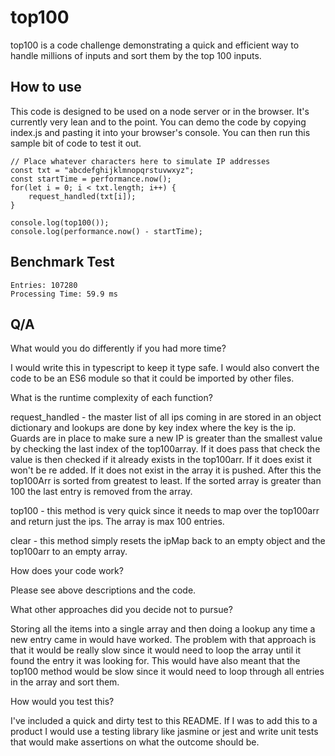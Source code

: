 # top100
top100 is a code challenge demonstrating a quick and efficient way to handle millions of inputs and sort them by the top 100 inputs.

## How to use
This code is designed to be used on a node server or in the browser. It's currently very lean and to the point. You can demo the code by copying index.js and pasting it into your browser's console. You can then run this sample bit of code to test it out.

```
// Place whatever characters here to simulate IP addresses
const txt = "abcdefghijklmnopqrstuvwxyz";
const startTime = performance.now();
for(let i = 0; i < txt.length; i++) {
    request_handled(txt[i]);
}

console.log(top100());
console.log(performance.now() - startTime);
```

## Benchmark Test
```
Entries: 107280
Processing Time: 59.9 ms
```

## Q/A 

What would you do differently if you had more time?

I would write this in typescript to keep it type safe. I would also convert the code to be an ES6 module so that it could be imported by other files.


What is the runtime complexity of each function?

request_handled - the master list of all ips coming in are stored in an object dictionary and lookups are done by key index where the key is the ip. Guards are in place to make sure a new IP is greater than the smallest value by checking the last index of the top100array. If it does pass that check the value is then checked if it already exists in the top100arr. If it does exist it won't be re added. If it does not exist in the array it is pushed. After this the top100Arr is sorted from greatest to least. If the sorted array is greater than 100 the last entry is removed from the array.

top100 - this method is very quick since it needs to map over the top100arr and return just the ips. The array is max 100 entries.

clear - this method simply resets the ipMap back to an empty object and the top100arr to an empty array.


How does your code work?

Please see above descriptions and the code.


What other approaches did you decide not to pursue?

Storing all the items into a single array and then doing a lookup any time a new entry came in would have worked. The problem with that approach is that it would be really slow since it would need to loop the array until it found the entry it was looking for. This would have also meant that the top100 method would be slow since it would need to loop through all entries in the array and sort them.


How would you test this?

I've included a quick and dirty test to this README. If I was to add this to a product I would use a testing library like jasmine or jest and write unit tests that would make assertions on what the outcome should be.
